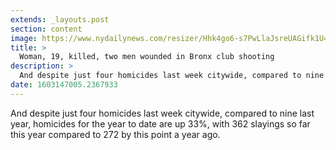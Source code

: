 ```yaml
--- 
extends: _layouts.post 
section: content 
image: https://www.nydailynews.com/resizer/Hhk4go6-s7PwLlaJsreUAGifk1U=/1200x0/top/cloudfront-us-east-1.images.arcpublishing.com/tronc/O5T3FFUGARAA7KAGSLO24Q44OQ.JPG 
title: > 
  Woman, 19, killed, two men wounded in Bronx club shooting 
description: > 
  And despite just four homicides last week citywide, compared to nine last year, homicides for the year to date are up 33%, with 362 slayings so far this year compared to 272 by this point a year ago. 
date: 1603147005.2367933 
--- 
```

<div><p class=""> And despite just four homicides last week citywide, compared to nine last year, homicides for the year to date are up 33%, with 362 slayings so far this year compared to 272 by this point a year ago.</p> </div>